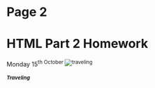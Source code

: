 <h1>Page 2</h1>
<h1>HTML Part 2 Homework</h1>
Monday 15<sup>th October
  
 <img src="https://upload.wikimedia.org/wikipedia/commons/d/df/El_viaxeru_d%27Urculo.JPG" alt="traveling">
 
<h5>Traveling</h5>
